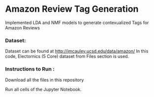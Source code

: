 # Amazon Review Tag Generation
Implemented LDA and NMF models to generate contexualized Tags for Amazon Reviews

### Dataset:
Dataset can be found at http://jmcauley.ucsd.edu/data/amazon/
In this code, Electornics (5 Core) dataset from Files section is used.

### Instructions to Run : 

Download all the files in this repository

Run all cells of the Jupyter Notebook.
